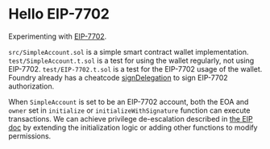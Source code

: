 # Hello EIP-7702

Experimenting with [EIP-7702](https://eips.ethereum.org/EIPS/eip-7702).

`src/SimpleAccount.sol` is a simple smart contract wallet implementation.
`test/SimpleAccount.t.sol` is a test for using the wallet regularly, not using EIP-7702.
`test/EIP-7702.t.sol` is a test for the EIP-7702 usage of the wallet. Foundry already has a cheatcode [signDelegation](https://book.getfoundry.sh/cheatcodes/sign-delegation) to sign EIP-7702 authorization.

When `SimpleAccount` is set to be an EIP-7702 account, both the EOA and `owner` set in `initialize` or `initializeWithSignature` function can execute transactions.
We can achieve privilege de-escalation described in [the EIP doc](https://eips.ethereum.org/EIPS/eip-7702) by extending the initialization logic or adding other functions to modify permissions.
